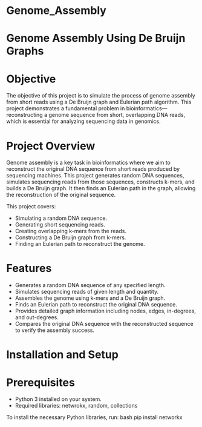 # Genome_Assembly

# Genome Assembly Using De Bruijn Graphs

# Objective
The objective of this project is to simulate the process of genome assembly from short reads using a De Bruijn graph and Eulerian path algorithm. This project demonstrates a fundamental problem in bioinformatics—reconstructing a genome sequence from short, overlapping DNA reads, which is essential for analyzing sequencing data in genomics.

# Project Overview
Genome assembly is a key task in bioinformatics where we aim to reconstruct the original DNA sequence from short reads produced by sequencing machines. This project generates random DNA sequences, simulates sequencing reads from those sequences, constructs k-mers, and builds a De Bruijn graph. It then finds an Eulerian path in the graph, allowing the reconstruction of the original sequence.

This project covers:
- Simulating a random DNA sequence.
- Generating short sequencing reads.
- Creating overlapping k-mers from the reads.
- Constructing a De Bruijn graph from k-mers.
- Finding an Eulerian path to reconstruct the genome.

# Features
- Generates a random DNA sequence of any specified length.
- Simulates sequencing reads of given length and quantity.
- Assembles the genome using k-mers and a De Bruijn graph.
- Finds an Eulerian path to reconstruct the original DNA sequence.
- Provides detailed graph information including nodes, edges, in-degrees, and out-degrees.
- Compares the original DNA sequence with the reconstructed sequence to verify the assembly success.

# Installation and Setup
# Prerequisites
- Python 3 installed on your system.
- Required libraries: netwrokx, random, collections

To install the necessary Python libraries, run:
bash
pip install networkx
